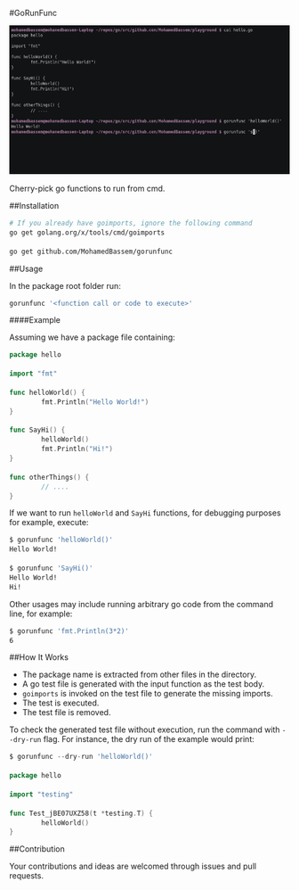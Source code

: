 #GoRunFunc

[![asciicast](https://raw.githubusercontent.com/MohamedBassem/gorunfunc/master/example.gif)](https://raw.githubusercontent.com/MohamedBassem/gorunfunc/master/example.gif)

 Cherry-pick go functions to run from cmd.

##Installation

```bash
# If you already have goimports, ignore the following command
go get golang.org/x/tools/cmd/goimports

go get github.com/MohamedBassem/gorunfunc
```

##Usage

In the package root folder run:
```bash
gorunfunc '<function call or code to execute>'
```

####Example

Assuming we have a package file containing:
```go
package hello

import "fmt"

func helloWorld() {
        fmt.Println("Hello World!")
}

func SayHi() {
        helloWorld()
        fmt.Println("Hi!")
}

func otherThings() {
        // ....
}
```

If we want to run `helloWorld` and `SayHi` functions, for debugging purposes for example, execute:
```bash
$ gorunfunc 'helloWorld()'
Hello World!

$ gorunfunc 'SayHi()'
Hello World!
Hi!
````

Other usages may include running arbitrary go code from the command line, for example:
```bash
$ gorunfunc 'fmt.Println(3*2)'
6
```

##How It Works

- The package name is extracted from other files in the directory.
- A go test file is generated with the input function as the test body.
- `goimports` is invoked on the test file to generate the missing imports.
- The test is executed.
- The test file is removed.

To check the generated test file without execution, run the command with `--dry-run` flag. For instance, the dry run of the example would print:
```go
$ gorunfunc --dry-run 'helloWorld()'

package hello

import "testing"

func Test_jBE07UXZ58(t *testing.T) {
        helloWorld()
}
```

##Contribution

Your contributions and ideas are welcomed through issues and pull requests.
